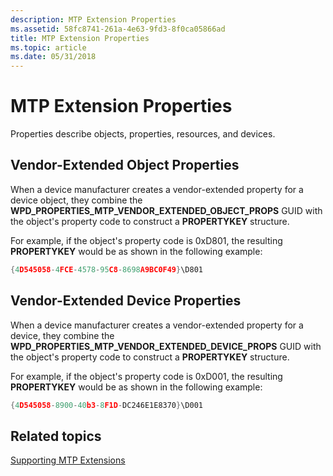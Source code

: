 ```yaml
---
description: MTP Extension Properties
ms.assetid: 58fc8741-261a-4e63-9fd3-8f0ca05866ad
title: MTP Extension Properties
ms.topic: article
ms.date: 05/31/2018
---
```


# MTP Extension Properties

Properties describe objects, properties, resources, and devices.

## Vendor-Extended Object Properties

When a device manufacturer creates a vendor-extended property for a device object, they combine the **WPD\_PROPERTIES\_MTP\_VENDOR\_EXTENDED\_OBJECT\_PROPS** GUID with the object's property code to construct a **PROPERTYKEY** structure.

For example, if the object's property code is 0xD801, the resulting **PROPERTYKEY** would be as shown in the following example:


```C++
{4D545058-4FCE-4578-95C8-8698A9BC0F49}\D801
```



## Vendor-Extended Device Properties

When a device manufacturer creates a vendor-extended property for a device, they combine the **WPD\_PROPERTIES\_MTP\_VENDOR\_EXTENDED\_DEVICE\_PROPS** GUID with the object's property code to construct a **PROPERTYKEY** structure.

For example, if the object's property code is 0xD001, the resulting **PROPERTYKEY** would be as shown in the following example:


```C++
{4D545058-8900-40b3-8F1D-DC246E1E8370}\D001
```



## Related topics

<dl> <dt>

[Supporting MTP Extensions](supporting-mtp-extensions.md)
</dt> </dl>

 

 



